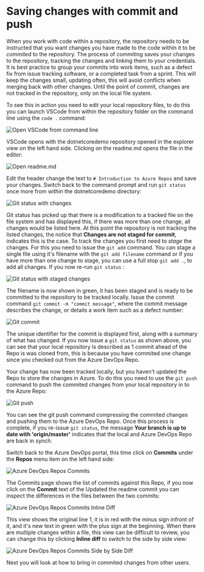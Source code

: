 # Saving changes with commit and push

When you work with code within a repository, the repository needs to be instructed that you want changes you have made to the code within it to be _commited_ to the repository. The process of commiting saves your changes to the repository, tracking the changes and linking them to your credentials. It is best practice to group your commits into work items, such as a defect fix from issue tracking software, or a completed task from a sprint. This will keep the changes small, updating often, this will avoid conflicts when merging back with other changes. Until the point of commit, changes are not tracked in the repository, only on the local file system.

To see this in action you need to edit your local repository files, to do this you can launch VSCode from within the repository folder on the command line using the `code .` command:

![Open VSCode from command line](https://csprodstorage001.blob.core.windows.net/blog/step3-git-openvscode.png)

VSCode opens with the dotnetcoredemo repository opened in the explorer view on the left hand side. Clicking on the readme.md opens the file in the editor:

![Open readme.md](https://csprodstorage001.blob.core.windows.net/blog/step3-git-viewvscode.png)

Edit the header change the text to `# Introduction to Azure Repos` and save your changes. Switch back to the command prompt and run `git status` once more from within the dotnetcoredemo directory:

![Git status with changes](https://csprodstorage001.blob.core.windows.net/blog/step3-git-gitstatuschanges.png)

Git status has picked up that there is a modification to a tracked file on the file system and has displayed this, if there was more than one change, all changes would be listed here. At this point the repository is not tracking the listed changes, the notice that **Changes are not staged for commit**, indicates this is the case. To track the changes you first need to _stage_ the changes. For this you need to issue the `git add` command. You can stage a single file using it's filename with the `git add filename` command or if you have more than one change to stage, you can use a full stop `git add .`, to add all changes. If you now re-run `git status` :

![Git status with staged changes](https://csprodstorage001.blob.core.windows.net/blog/step3-git-gitstatusstaged.png)

The filename is now shown in green, it has been staged and is ready to be committed to the repository to be tracked locally. Issue the commit command `git commit -m "commit message"`, where the commit message describes the change, or details a work item such as a defect number:

![Git commit](https://csprodstorage001.blob.core.windows.net/blog/step3-git-gitcommitstatus.png)

The unique identifier for the commit is displayed first, along with a summary of what has changed. If you now issue a `git status` as shown above, you can see that your local repository is described as 1 commit ahead of the Repo is was cloned from, this is because you have commited one change since you checked out from the Azure DevOps Repo.

Your change has now been tracked locally, but you haven't updated the Repo to store the changes in Azure. To do this you need to use the `git push` command to push the commited changes from your local repository in to the Azure Repo:

![Git push](https://csprodstorage001.blob.core.windows.net/blog/step3-git-gitpush.png)

You can see the git push command compressing the commited changes and pushing them to the Azure DevOps Repo. Once this process is complete, if you re-issue `git status`, the message **Your branch is up to date with 'origin/master'** indicates that the local and Azure DevOps Repo are back in synch.

Switch back to the Azure DevOps portal, this time click on **Commits** under the **Repos** menu item on the left hand side:

![Azure DevOps Repos Commits](https://csprodstorage001.blob.core.windows.net/blog/step3-fetchpull-devopscommits.png)

The Commits page shows the list of commits against this Repo, if you now click on the **Commit** text of the Updated the readme commit you can inspect the differences in the files between the two commits:

![Azure DevOps Repos Commits Inline Diff](https://csprodstorage001.blob.core.windows.net/blog/step3-fetchpull-commitdiffinline.png)

This view shows the original line 1, it is in red with the minus sign infront of it, and it's new text in green with the plus sign at the beginning. When there are multiple changes within a file, this view can be difficult to review, you can change this by clicking **Inline diff** to switch to the side by side view:

![Azure DevOps Repos Commits Side by Side Diff](https://csprodstorage001.blob.core.windows.net/blog/step3-fetchpull-commitdiffsidebyside.png)

Next you will look at how to bring in commited changes from other users.

